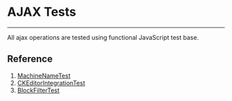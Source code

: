 # AJAX Tests

---

All ajax operations are tested using functional JavaScript test base.

## Reference
1. [MachineNameTest](https://github.com/drupal/drupal/blob/8.5.x/core/tests/Drupal/FunctionalJavascriptTests/Core/MachineNameTest.php)
2. [CKEditorIntegrationTest](https://github.com/drupal/drupal/blob/8.5.x/core/modules/ckeditor/tests/src/FunctionalJavascript/CKEditorIntegrationTest.php)
3. [BlockFilterTest](https://github.com/drupal/drupal/blob/8.5.x/core/modules/block/tests/src/FunctionalJavascript/BlockFilterTest.php) 
